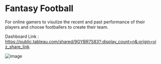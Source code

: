 # Fantasy Football
For online gamers to visulize the recent and past performance of their players and choose footballers to create their team.

Dashboard Link : https://public.tableau.com/shared/9GYBR7S83?:display_count=n&:origin=viz_share_link

![image](https://github.com/Asadsajid1997/Relevant-Coursework/assets/126636246/c47d5170-2585-46b6-9852-3de8832fef01)

